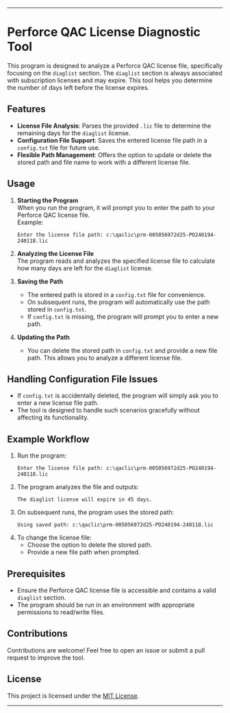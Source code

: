 

---

# Perforce QAC License Diagnostic Tool

This program is designed to analyze a Perforce QAC license file, specifically focusing on the `diaglist` section. The `diaglist` section is always associated with subscription licenses and may expire. This tool helps you determine the number of days left before the license expires.

## Features

- **License File Analysis**: Parses the provided `.lic` file to determine the remaining days for the `diaglist` license.
- **Configuration File Support**: Saves the entered license file path in a `config.txt` file for future use.
- **Flexible Path Management**: Offers the option to update or delete the stored path and file name to work with a different license file.

## Usage

1. **Starting the Program**  
   When you run the program, it will prompt you to enter the path to your Perforce QAC license file.  
   Example:  
   ```plaintext
   Enter the license file path: c:\qaclic\prm-005056972d25-PO240194-240118.lic
   ```

2. **Analyzing the License File**  
   The program reads and analyzes the specified license file to calculate how many days are left for the `diaglist` license.

3. **Saving the Path**  
   - The entered path is stored in a `config.txt` file for convenience.  
   - On subsequent runs, the program will automatically use the path stored in `config.txt`.  
   - If `config.txt` is missing, the program will prompt you to enter a new path.

4. **Updating the Path**  
   - You can delete the stored path in `config.txt` and provide a new file path. This allows you to analyze a different license file.

## Handling Configuration File Issues

- If `config.txt` is accidentally deleted, the program will simply ask you to enter a new license file path.
- The tool is designed to handle such scenarios gracefully without affecting its functionality.

## Example Workflow

1. Run the program:
   ```plaintext
   Enter the license file path: c:\qaclic\prm-005056972d25-PO240194-240118.lic
   ```
2. The program analyzes the file and outputs:
   ```plaintext
   The diaglist license will expire in 45 days.
   ```
3. On subsequent runs, the program uses the stored path:
   ```plaintext
   Using saved path: c:\qaclic\prm-005056972d25-PO240194-240118.lic
   ```
4. To change the license file:
   - Choose the option to delete the stored path.
   - Provide a new file path when prompted.

## Prerequisites

- Ensure the Perforce QAC license file is accessible and contains a valid `diaglist` section.
- The program should be run in an environment with appropriate permissions to read/write files.

## Contributions

Contributions are welcome! Feel free to open an issue or submit a pull request to improve the tool.

## License

This project is licensed under the [MIT License](LICENSE).

---


